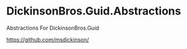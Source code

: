 # DickinsonBros.Guid.Abstractions

Abstractions For DickinsonBros.Guid 

https://github.com/msdickinson/

